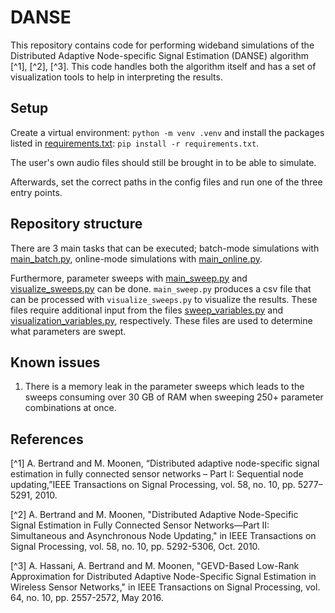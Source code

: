 # DANSE
This repository contains code for performing wideband simulations of the Distributed Adaptive Node-specific Signal Estimation (DANSE) algorithm [^1], [^2], [^3]. This code handles both the algorithm itself and has a set of visualization tools to help in interpreting the results.

## Setup
Create a virtual environment: `python -m venv .venv` and install the packages listed in [requirements.txt](code/requirements.txt): `pip install -r requirements.txt`.

The user's own audio files should still be brought in to be able to simulate.

Afterwards, set the correct paths in the config files and run one of the three entry points.

## Repository structure
There are 3 main tasks that can be executed; batch-mode simulations with [main_batch.py](code/main_batch.py), online-mode simulations with [main_online.py](code/main_online.py).

Furthermore, parameter sweeps with [main_sweep.py](code/main_sweep.py) and [visualize_sweeps.py](code/visualize_sweeps.py) can be done. `main_sweep.py` produces a csv file that can be processed with `visualize_sweeps.py` to visualize the results. These files require additional input from the files [sweep_variables.py](code/sweep_variables.py) and [visualization_variables.py](code/visualization_variables.py), respectively. These files are used to determine what parameters are swept.

## Known issues
1. There is a memory leak in the parameter sweeps which leads to the sweeps consuming over 30 GB of RAM when sweeping 250+ parameter combinations at once.

## References

[^1] A. Bertrand and M. Moonen, “Distributed adaptive node-specific signal estimation in fully connected sensor networks – Part I: Sequential node updating,”IEEE Transactions on Signal Processing, vol. 58, no. 10, pp. 5277–5291, 2010.

[^2] A. Bertrand and M. Moonen, "Distributed Adaptive Node-Specific Signal Estimation in Fully Connected Sensor Networks—Part II: Simultaneous and Asynchronous Node Updating," in IEEE Transactions on Signal Processing, vol. 58, no. 10, pp. 5292-5306, Oct. 2010.

[^3] A. Hassani, A. Bertrand and M. Moonen, "GEVD-Based Low-Rank Approximation for Distributed Adaptive Node-Specific Signal Estimation in Wireless Sensor Networks," in IEEE Transactions on Signal Processing, vol. 64, no. 10, pp. 2557-2572, May 2016.